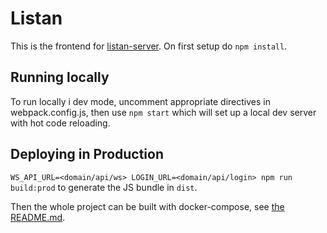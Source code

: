 # Listan
This is the frontend for [listan-server](https://github.com/axeltlarsson/listan-server).
On first setup do `npm install`.

## Running locally
To run locally i dev mode, uncomment appropriate directives in webpack.config.js, then
use `npm start` which will set up a local dev server with hot code reloading.

## Deploying in Production
`WS_API_URL=<domain/api/ws> LOGIN_URL=<domain/api/login> npm run build:prod` to generate the JS bundle
in `dist`.

Then the whole project can be built with docker-compose, see [the README.md](../README.md).
